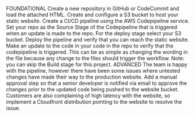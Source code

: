 FOUNDATIONAL Create a new repository in GitHub or CodeCommit and load the attached HTML. Create and configure a S3 bucket to host your static website. Create a CI/CD pipeline using the AWS Codepipeline service. Set your repo as the Source Stage of the Codepipeline that is triggered when an update is made to the repo. For the deploy stage select your S3 bucket. Deploy the pipeline and verify that you can reach the static website. Make an update to the code in your code in the repo to verify that the codepipeline is triggered. This can be as simple as changing the wording in the file because any change to the files should trigger the workflow. Note: you can skip the Build stage for this project. ADVANCED The team is happy with the pipeline, however there have been some issues where untested changes have made their way to the production website. Add a manual approval step so that a senior developer is notified via email to approve the changes prior to the updated code being pushed to the website bucket. Customers are also complaining of high latency with the website, so implement a Cloudfront distribution pointing to the website to resolve the issue.
